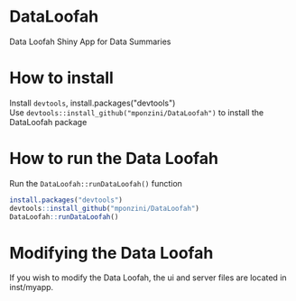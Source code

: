 # DataLoofah
Data Loofah Shiny App for Data Summaries

# How to install
Install `devtools`, install.packages("devtools")  
Use `devtools::install_github("mponzini/DataLoofah")` to install the DataLoofah package

# How to run the Data Loofah
Run the `DataLoofah::runDataLoofah()` function


```r
install.packages("devtools")
devtools::install_github("mponzini/DataLoofah")
DataLoofah::runDataLoofah()
```
# Modifying the Data Loofah  
If you wish to modify the Data Loofah, the ui and server files are located in inst/myapp.  
